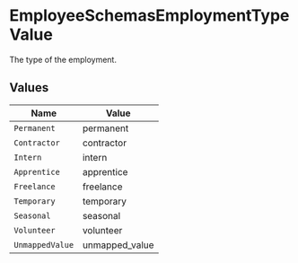 # EmployeeSchemasEmploymentTypeValue

The type of the employment.


## Values

| Name            | Value           |
| --------------- | --------------- |
| `Permanent`     | permanent       |
| `Contractor`    | contractor      |
| `Intern`        | intern          |
| `Apprentice`    | apprentice      |
| `Freelance`     | freelance       |
| `Temporary`     | temporary       |
| `Seasonal`      | seasonal        |
| `Volunteer`     | volunteer       |
| `UnmappedValue` | unmapped_value  |
